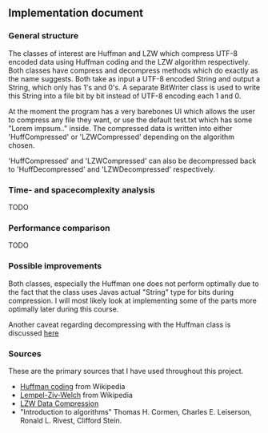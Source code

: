 ## Implementation document

### General structure

The classes of interest are Huffman and LZW which compress UTF-8 encoded data using Huffman coding and the LZW algorithm respectively. 
Both classes have compress and decompress methods which do exactly as the name suggests. Both take as input a UTF-8 encoded String and output
a String, which only has 1's and 0's. A separate BitWriter class is used to write this String into a file bit by bit instead of 
UTF-8 encoding each 1 and 0.

At the moment the program has a very barebones UI which allows the user to compress any file they want, or use the default test.txt which has some "Lorem
impsum.." inside. The compressed data is written into either 'HuffCompressed' or 'LZWCompressed' depending on the algorithm chosen.

'HuffCompressed' and 'LZWCompressed' can also be decompressed back to 'HuffDecompressed' and 'LZWDecompressed' respectively.


### Time- and spacecomplexity analysis

TODO

### Performance comparison

TODO

### Possible improvements

Both classes, especially the Huffman one does not perform optimally due to the fact that the class uses Javas actual "String" type for bits during compression.
I will most likely look at implementing some of the parts more optimally later during this course.

Another caveat regarding decompressing with the Huffman class is discussed [here](https://github.com/Henri0088/File-Compression/blob/main/Documentation/Output.md)

### Sources

These are the primary sources that I have used throughout this project.

* [Huffman coding](https://en.wikipedia.org/wiki/Huffman_coding) from Wikipedia
* [Lempel-Ziv-Welch](https://en.wikipedia.org/wiki/Lempel%E2%80%93Ziv%E2%80%93Welch) from Wikipedia
* [LZW Data Compression](https://www2.cs.duke.edu/csed/curious/compression/lzw.html)
* "Introduction to algorithms" Thomas H. Cormen, Charles E. Leiserson, Ronald L. Rivest, Clifford Stein.
